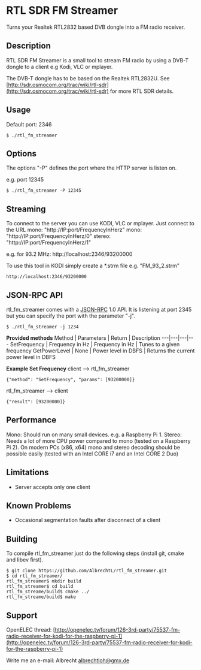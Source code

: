 RTL SDR FM Streamer
===================
Turns your Realtek RTL2832 based DVB dongle into a FM radio receiver.

Description
-----------
RTL SDR FM Streamer is a small tool to stream FM radio by using a DVB-T dongle to a client e.g Kodi, VLC or mplayer.

The DVB-T dongle has to be based on the Realtek RTL2832U.
See [http://sdr.osmocom.org/trac/wiki/rtl-sdr](http://sdr.osmocom.org/trac/wiki/rtl-sdr) for more RTL SDR details.

Usage
-----
Default port: 2346

    $ ./rtl_fm_streamer

Options
-------
The options "-P" defines the port where the HTTP server is listen on.

e.g. port 12345

    $ ./rtl_fm_streamer -P 12345

Streaming
---------
To connect to the server you can use KODI, VLC or mplayer. Just connect to the URL
mono: "http://IP:port/FrequencyInHerz"
mono: "http://IP:port/FrequencyInHerz/0"
stereo: "http://IP:port/FrequencyInHerz/1"

e.g. for 93.2 MHz: http://localhost:2346/93200000

To use this tool in KODI simply create a *.strm file e.g. "FM\_93_2.strm"
 
    http://localhost:2346/93200000

JSON-RPC API
--------------
rtl_fm_streamer comes with a [JSON-RPC](https://en.wikipedia.org/wiki/JSON-RPC) 1.0 API. It is listening at port 2345 but you can specify the port with the parameter "-j".

    $ ./rtl_fm_streamer -j 1234
    
**Provided methods**
Method | Parameters | Return | Description
---|---|---|---
SetFrequency | Frequency in Hz | Frequency in Hz | Tunes to a given frequency
GetPowerLevel | None  |  Power level in DBFS | Returns the current power level in DBFS

**Example Set Frequency**
client  --> rtl_fm_streamer

    {"method": "SetFrequency", "params": [93200000]}
    
rtl_fm_streamer  --> client
     
    {"result": [93200000]}

Performance
--------------
Mono: Should run on many small devices. e.g. a Raspberry Pi 1.
Stereo: Needs a lot of more CPU power compared to mono (tested on a Raspberry Pi 2).
On modern PCs (x86, x64) mono and stereo decoding should be possible easily (tested with an Intel CORE i7 and an Intel CORE 2 Duo)

Limitations
--------------
- Server accepts only one client

Known Problems
--------------
- Occasional segmentation faults after disconnect of a client

Building
-------
To compile rtl_fm_streamer just do the following steps (install git, cmake and libev first).

    $ git clone https://github.com/AlbrechtL/rtl_fm_streamer.git
    $ cd rtl_fm_streamer/
    rtl_fm_streamer$ mkdir build
    rtl_fm_streamer$ cd build
    rtl_fm_streame/build$ cmake ../
    rtl_fm_streame/build$ make


Support
-------
OpenELEC thread: [http://openelec.tv/forum/126-3rd-party/75537-fm-radio-receiver-for-kodi-for-the-raspberry-pi-1](http://openelec.tv/forum/126-3rd-party/75537-fm-radio-receiver-for-kodi-for-the-raspberry-pi-1)

Write me an e-mail: Albrecht <albrechtloh@gmx.de>

